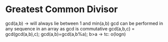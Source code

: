 # Greatest Common Divisor

gcd(a,b) -> will always lie between 1 and min(a,b)
gcd can be performed in any sequence in an array as gcd is commutative
gcd(a,b,c) = gcd(gcd(a,b),c);
gcd(a,b)=gcd(a,b%a);  b>a -> tc: o(logn)